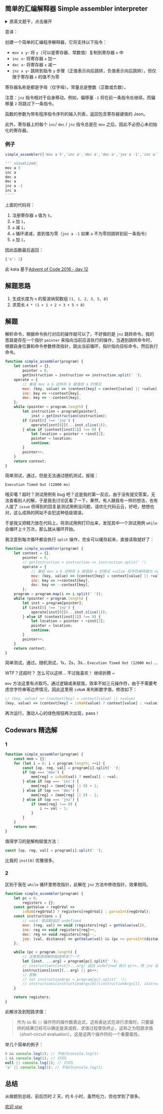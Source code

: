 ## 简单的汇编解释器 Simple assembler interpreter

<details>
    <summary>原英文题干，点击展开</summary>
    
<p>This is the first part of this kata series. (后面还有 part2)

<p>We want to create a simple interpreter of assembler which will support the following instructions:

<p>-   `mov x y` - copies `y` (either a constant value or the content of a register) into register `x`
<p>-   `inc x` - increases the content of register `x` by one
<p>-   `dec x` - decreases the content of register `x` by one
<p>-   `jnz x y` - jumps to an instruction `y` steps away (positive means forward, negative means backward), but only if `x` (a constant or a register) is not zero

<p>Register names are alphabetical (letters only). Constants are always integers (positive or negative).

<p>Note: the `jnz` instruction moves relative to itself. For example, an offset of `-1` would continue at the previous instruction, while an offset of `2` would skip over the next instruction.

<p>The function will take an input list with the sequence of the program instructions and will return a dictionary with the contents of the registers.

<p>Also, every `inc`/`dec`/`jnz` on a register will always be followed by a `mov` on the register first, so you don't need to worry about uninitialized registers.</p>

<h3> Example</h3>

<img src='https://bugwen.cn/static/upload/20190716/upload_5b580a8d906c227e788840dfd1edf494.png'>

<p>The above code will:

<p>1. set register `a` to `5`,
<p>2. increase its value by `1`,
<p>3. decrease its value by `2`,
<p>4. then decrease its value until it is zero (`jnz a -1` jumps to the previous instruction if `a` is not zero)
<p>5. and then increase its value by `1`, leaving register `a` at `1`
<p>
<p>So, the function should return

<code>
{'a': 1}
</code>
<p>
<p>This kata is based on the [Advent of Code 2016 - day 12](https://adventofcode.com/2016/day/12)</p>

</details>

意译：

创建一个简单的汇编程序解释器，它将支持以下指令：

-   `mov x y`- 将 `y`（可以是寄存器、常数值）复制到寄存器 `x` 中
-   `inc x`- 将寄存器 `x` 加一
-   `dec x`- 将寄存器 `x` 减一
-   `jnz x y`- 跳转到指令 `y` 步骤（正值表示向后跳转，负值表示向后跳转），但仅限于寄存器 `x` 的值不为零

寄存器名称是都是字母（仅字母）。常量总是整数（正数或负数）。

注意：`jnz` 指令相对于自身移动。例如，偏移量 `-1` 将在前一条指令处继续，而偏移量 `2` 将跳过下一条指令。

函数的参数为带有程序指令序列的输入列表，返回包含寄存器键值的 Json。

此外，寄存器上的每个 `inc`/ `dec` / `jnz` 指令总是在 `mov` 之后，因此不必担心未初始化的寄存器。

### 例子

```js
simple_assembler(['mov a 5','inc a','dec a','dec a','jnz a -1','inc a'])

''' visualized:
mov a 5
inc a
dec a
dec a
jnz a -1
inc a
''''
```

上面的代码将：

1. 注册寄存器 `a` 值为 `5`，
2. `a` 加 `1`，
3. `a` 减 `1`，
4. `a` 循环递减，直到值为零（`jnz a -1` 如果 `a` 不为零则跳转到前一条指令）
5. `a` 加 `1`，

因此函数最后返回：

```js
{'a': 1}
```

此 kata 基于[Advent of Code 2016 - day 12](https://adventofcode.com/2016/day/12)

## 解题思路

1. 生成长度为 `n` 的斐波纳契数组 `[1, 1, 2, 3, 5, 8]`
2. 求周长 `4 * (1 + 1 + 2 + 3 + 5 + 8)`

## 解题

解析命令，根据命令执行对应的操作就可以了，不好做的是 `jnz` 跳转命令。我的思路是存在一个指针 `pointer` 来指向当前应该执行的操作，当遇到跳转命令时，根据自身位置和命令参数修改指针，跳出当前循环，指针指向目标命令，然后执行命令。

```js
function simple_assembler(program) {
    let context = {},
        pointer = 0,
        getInstruction = instruction => instruction.split(' ');
    operate = {
        // 兼容 mov a b 这种将 b 赋值给 a 的情况
        mov: (key, value) => (context[key] = context[value] || +value),
        inc: key => ++context[key],
        dec: key => --context[key],
    };
    while (pointer < program.length) {
        let instruction = program[pointer],
            inst = getInstruction(instruction);
        if (inst[0] !== 'jnz') {
            operate[inst[0]](...inst.slice(1));
        } else if (context[inst[1]] !== 0) {
            let location = pointer + +inst[2];
            pointer = location;
            continue;
        }
        pointer++;
    }
    return context;
}
```

简单测试，通过，但是无法通过随机测试，报错：

```
Execution Timed Out (12000 ms)
```

哦买噶？超时？测试用例有 bug 吧？这是我的第一反应，由于没有提交答案，无法查看别人的解，于是我去讨论区看了一下，果然，有人跟我有一样的想法，也有人提了 `issue` 但得到的回复是测试用例没问题，请优化代码云云，好吧，想想也对，这么成熟的网站不会犯这种低级错误。

于是我又把精力放在代码上。将测试用例打印出来，发现其中一个测试用例 `while` 会循环上十万次，那么就从循环开始。

我注意到每次循环都会执行 `split` 操作，完全可以缓存起来，直接读取就好了：

```js
function simple_assembler(program) {
    let context = {},
        pointer = 0,
        // getInstruction = instruction => instruction.split(' ')
        operate = {
            // 兼容 mov a b 这种将 b 赋值给 a 的情况 +value 将字符串转换为 number
            mov: (key, value) => (context[key] = context[value] || +value),
            inc: key => ++context[key],
            dec: key => --context[key],
        };
    program = program.map(i => i.split(' '));
    while (pointer < program.length) {
        let inst = program[pointer];
        if (inst[0] !== 'jnz') {
            operate[inst[0]](...inst.slice(1));
        } else if (context[inst[1]] !== 0) {
            let location = pointer + +inst[2];
            pointer = location;
            continue;
        }
        pointer++;
    }
    return context;
}
```

简单测试，通过。随机测试，1s，2s，3s... `Execution Timed Out (12000 ms)` ...

WTF？还超时？ 怎么可以这样... 不过我喜欢！ 继续折腾 ~

`mov` 方法这里有点取巧，通过逻辑或来赋值，效率不如三元操作符，由于不需要考虑空字符串等边界情况，因此这里用 `isNaN` 来判断数字值，修改如下：

```js
// (key, value) => (context[key] = context[value] || +value)
(key, value) => (context[key] = isNaN(value) ? context[value] : +value))
```

再次运行，激动人心的绿色按钮再次出现，pass！

## Codewars 精选解

### 1

```js
function simple_assembler(program) {
    const mem = {};
    for (let i = 0; i < program.length; ++i) {
        const [op, reg, val] = program[i].split(' ');
        if (op === 'mov') {
            mem[reg] = isNaN(val) ? mem[val] : +val;
        } else if (op === 'inc') {
            mem[reg] = (mem[reg] || 0) + 1;
        } else if (op === 'dec') {
            mem[reg] = (mem[reg] || 0) - 1;
        } else if (op === 'jnz') {
            if (mem[reg] !== 0) {
                i += val - 1;
            }
        }
    }
    return mem;
}
```

值得学习的是解构赋值方法：

```js
const [op, reg, val] = program[i].split(' ');
```

比我的 `inst[0]` 优雅很多。

### 2

区别于我在 `while` 循环里修改指针，此解在 `jnz` 方法中修改指针，效果相同。

```js
function simple_assembler(program) {
    let pc = 0,
        registers = {};
    const getValue = regOrVal =>
        isNaN(regOrVal) ? registers[regOrVal] : parseInt(regOrVal);
    const instructions = {
        // void：使函数返回 undefined
        mov: (reg, val) => void (registers[reg] = getValue(val)),
        inc: reg => void registers[reg]++,
        dec: reg => void registers[reg]--,
        jnz: (val, distance) => getValue(val) && (pc += parseInt(distance)),
    };

    while (pc < program.length) {
        // 这里我使用解构赋值修改了一下
        let [inst, ...arg] = program[pc].split(' ');
        // instructions[inst](...arg) 返回 undefined 执行 pc++，而 jnz 返回的是指针数字值，被解析为 true，不会执行逻辑或后的表达式
        instructions[inst](...arg) || pc++;
        // 原解
        // let instructionArgs = program[pc].split(' ');
        // instructions[instructionArgs[0]](instructionArgs[1], instructionArgs[2]) || pc++;
    }

    return registers;
}
```

此解涉及到短路求值：

> 作为 `&&` 和 `||` 操作符的操作数表达式，这些表达式在进行求值时，只要最终的结果已经可以确定是真或假，求值过程便告终止，这称之为短路求值（short-circuit evaluation）。这是这两个操作符的一个重要属性。

举几个简单的例子：

```js
0 && console.log(1); // 不执行console.log(1)
1 && console.log(1); // 打印1
null || console.log(1); // 打印1
'a' || console.log(1); // 不执行console.log(1)
```

## 总结

从做题到总结，前后历时 2 天，约 6 小时，虽然吃力，但也学到了很多。

[欢迎 star](https://github.com/hiblacker/codewars-daily)
